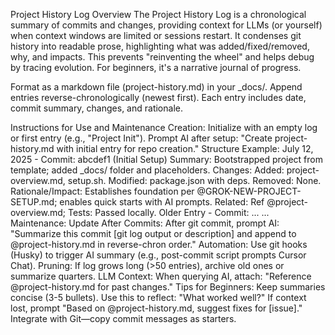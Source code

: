 Project History Log
Overview
The Project History Log is a chronological summary of commits and changes, providing context for LLMs (or yourself) when context windows are limited or sessions restart. It condenses git history into readable prose, highlighting what was added/fixed/removed, why, and impacts. This prevents "reinventing the wheel" and helps debug by tracing evolution. For beginners, it's a narrative journal of progress.

Format as a markdown file (project-history.md) in your _docs/. Append entries reverse-chronologically (newest first). Each entry includes date, commit summary, changes, and rationale.

Instructions for Use and Maintenance
Creation: Initialize with an empty log or first entry (e.g., "Project Init"). Prompt AI after setup: "Create project-history.md with initial entry for repo creation."
Structure Example:
July 12, 2025 - Commit: abcdef1 (Initial Setup)
Summary: Bootstrapped project from template; added _docs/ folder and placeholders.
Changes:
Added: project-overview.md, setup.sh.
Modified: package.json with deps.
Removed: None.
Rationale/Impact: Establishes foundation per @GROK-NEW-PROJECT-SETUP.md; enables quick starts with AI prompts.
Related: Ref @project-overview.md; Tests: Passed locally.
Older Entry - Commit: ...
...
Maintenance:
Update After Commits: After git commit, prompt AI: "Summarize this commit [git log output or description] and append to @project-history.md in reverse-chron order."
Automation: Use git hooks (Husky) to trigger AI summary (e.g., post-commit script prompts Cursor Chat).
Pruning: If log grows long (>50 entries), archive old ones or summarize quarters.
LLM Context: When querying AI, attach: "Reference @project-history.md for past changes."
Tips for Beginners: Keep summaries concise (3-5 bullets). Use this to reflect: "What worked well?" If context lost, prompt "Based on @project-history.md, suggest fixes for [issue]." Integrate with Git—copy commit messages as starters.